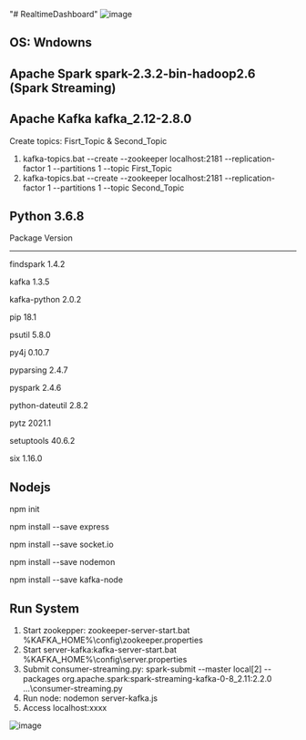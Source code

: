 "# RealtimeDashboard" 
![image](https://user-images.githubusercontent.com/53387573/129353303-74c09a2a-c5ad-441e-8624-14db652917d8.png)
## OS: Wndowns
## Apache Spark spark-2.3.2-bin-hadoop2.6 (Spark Streaming)
## Apache Kafka kafka_2.12-2.8.0
Create topics: Fisrt_Topic & Second_Topic
1. kafka-topics.bat --create --zookeeper localhost:2181 --replication-factor 1 --partitions 1 --topic First_Topic
2. kafka-topics.bat --create --zookeeper localhost:2181 --replication-factor 1 --partitions 1 --topic Second_Topic
## Python 3.6.8
Package         Version
------------    -------
findspark       1.4.2

kafka           1.3.5

kafka-python    2.0.2

pip             18.1

psutil          5.8.0

py4j            0.10.7

pyparsing       2.4.7

pyspark         2.4.6

python-dateutil 2.8.2

pytz            2021.1

setuptools      40.6.2

six             1.16.0

## Nodejs
npm init

npm install --save express

npm install --save socket.io

npm install --save nodemon

npm install --save kafka-node

## Run System
1. Start zookepper: zookeeper-server-start.bat %KAFKA_HOME%\config\zookeeper.properties
2. Start server-kafka:kafka-server-start.bat %KAFKA_HOME%\config\server.properties
3. Submit consumer-streaming.py: spark-submit --master local[2] --packages org.apache.spark:spark-streaming-kafka-0-8_2.11:2.2.0 ...\consumer-streaming.py
4. Run node: nodemon server-kafka.js 
5. Access localhost:xxxx

![image](https://user-images.githubusercontent.com/53387573/129433052-2ccbafa9-248d-4819-bc51-50dc2b439679.png)

